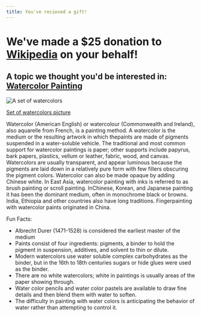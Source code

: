 ```yaml
---
title: You've recieved a gift!
---
```


# We've made a $25 donation to [Wikipedia](http://wikipedia.org) on your behalf!

## A topic we thought you'd be interested in: [Watercolor Painting](http://en.wikipedia.org/wiki/Water_colors)

![A set of watercolors](http://upload.wikimedia.org/wikipedia/commons/thumb/5/56/Watercolours.jpg/640px-Watercolours.jpg "A set of watercolors")

[Set of watercolors picture](http://en.wikipedia.org/wiki/File:Watercolours.jpg)

Watercolor (American English) or watercolour (Commonwealth and Ireland), also aquarelle from French, is a painting method. A watercolor is the medium or the resulting artwork in which thepaints are made of pigments suspended in a water-soluble vehicle. The traditional and most common support for watercolor paintings is paper; other supports include papyrus, bark papers, plastics, vellum or leather, fabric, wood, and canvas. Watercolors are usually transparent, and appear luminous because the pigments are laid down in a relatively pure form with few fillers obscuring the pigment colors. Watercolor can also be made opaque by adding Chinese white. In East Asia, watercolor painting with inks is referred to as brush painting or scroll painting. InChinese, Korean, and Japanese painting it has been the dominant medium, often in monochrome black or browns. India, Ethiopia and other countries also have long traditions. Fingerpainting with watercolor paints originated in China.

Fun Facts:

* Albrecht Durer (1471-1528) is considered the earliest master of the medium
* Paints consist of four ingredients: pigments, a binder to hold the pigment in suspension, additives, and solvent to thin or dilute.
* Modern watercolors use water soluble complex carbohydrates as the binder, but in the 16th to 18th centuries sugars or hide glues were used as the binder.
* There are no white watercolors; white in paintings is usually areas of the paper showing through.
* Water color pencils and water color pastels are available to draw fine details and then blend them with water to soften.
* The difficulty in painting with water colors is anticipating the behavior of water rather than attempting to control it.
